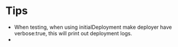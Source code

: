 # Tips

- When testing, when using initialDeployment make deployer have verbose:true, this will print out deployment logs.
-
